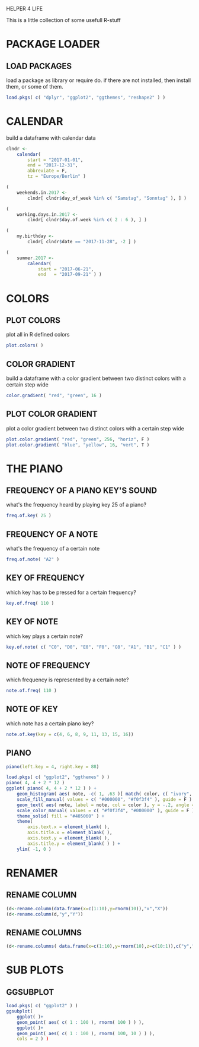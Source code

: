 HELPER 4 LIFE

This is a little collection of some usefull R-stuff


# PACKAGE LOADER
## LOAD PACKAGES 
load a package as library or require do.
if there are not installed, then install them,
or some of them.
```R
load.pkgs( c( "dplyr", "ggplot2", "ggthemes", "reshape2" ) )
```
# CALENDAR
build a dataframe with calendar data
```R
clndr <- 
	calendar( 
		start = "2017-01-01", 
		end = "2017-12-31", 
		abbreviate = F, 
		tz = "Europe/Berlin" )

(
	weekends.in.2017 <-
		clndr[ clndr$day_of_week %in% c( "Samstag", "Sonntag" ), ] )

(
	working.days.in.2017 <-
		clndr[ clndr$day.of.week %in% c( 2 : 6 ), ] )

(
	my.birthday <-
		clndr[ clndr$date == "2017-11-28", -2 ] )

(
	summer.2017 <-
		calendar(
			start = "2017-06-21",
			end   = "2017-09-21" ) )
```
# COLORS
## PLOT COLORS
plot all in R defined colors
```R
plot.colors( )
```
## COLOR GRADIENT
build a dataframe with a color gradient between two distinct colors with a certain step wide
```R
color.gradient( "red", "green", 16 )
```
## PLOT COLOR GRADIENT
plot a color gradient between two distinct colors with a certain step wide
```R
plot.color.gradient( "red", "green", 256, "horiz", F )
plot.color.gradient( "blue", "yellow", 16, "vert", T )
```

# THE PIANO
## FREQUENCY OF A PIANO KEY'S SOUND
what's the frequency heard by playing key 25 of a piano?
```R
freq.of.key( 25 )
```
## FREQUENCY OF A NOTE
what's the frequency of a certain note
```R
freq.of.note( "A2" )
```
## KEY OF FREQUENCY
which key has to be pressed for a certain frequency?
```R
key.of.freq( 110 )
```
## KEY OF NOTE
which key plays a certain note?
```R
key.of.note( c( "C0", "D0", "E0", "F0", "G0", "A1", "B1", "C1" ) )
```
## NOTE OF FREQUENCY
which frequency is represented by a certain note?
```R
note.of.freq( 110 )
```
## NOTE OF KEY
which note has a certain piano key?
```R
note.of.key(key = c(4, 6, 8, 9, 11, 13, 15, 16))
```
## PIANO
```R
piano(left.key = 4, right.key = 88)
```
```R
load.pkgs( c( "ggplot2", "ggthemes" ) )
piano( 4, 4 + 2 * 12 )
ggplot( piano( 4, 4 + 2 * 12 ) ) +
    geom_histogram( aes( note, -c( 1, .63 )[ match( color, c( "ivory", "ebony" ) ) ], fill = color ), stat = "identity" ) +
    scale_fill_manual( values = c( "#000000", "#f0f3f4" ), guide = F ) +
    geom_text( aes( note, label = note, col = color ), y = -.2, angle = 90 ) +
    scale_color_manual( values = c( "#f0f3f4", "#000000" ), guide = F ) +
    theme_solid( fill = "#405060" ) +
    theme(
        axis.text.x = element_blank( ),
        axis.title.x = element_blank( ),
        axis.text.y = element_blank( ),
        axis.title.y = element_blank( ) ) +
    ylim( -1, 0 )
```
# RENAMER
## RENAME COLUMN
```R
(d<-rename.column(data.frame(x=c(1:10),y=rnorm(10)),"x","X"))
(d<-rename.column(d,"y","Y"))
```
## RENAME COLUMNS
```R
(d<-rename.columns( data.frame(x=c(1:10),y=rnorm(10),z=c(10:1)),c("y","x"),c("x","y")))
```
# SUB PLOTS
## GGSUBPLOT
```R
load.pkgs( c( "ggplot2" ) )
ggsubplot(
	ggplot( )+
	geom_point( aes( c( 1 : 100 ), rnorm( 100 ) ) ),
	ggplot( )+
	geom_point( aes( c( 1 : 100 ), rnorm( 100, 10 ) ) ),
	cols = 2 ) )
```
